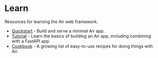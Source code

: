 # Learn 

Resources for learning the Air web framework.

- [Quickstart](/learn/quickstart) - Build and serve a minimal Air app. 
- [Tutorial](/learn/tutorial) - Learn the basics of building an Air app, including combining with a FastAPI app.
- [Cookbook](/learn/cookbook) - A growing list of easy-to-use recipes for doing things with Air.